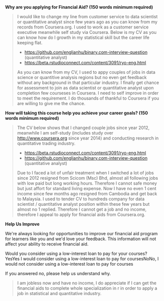 
**Why are you applying for Financial Aid? (150 words minimum required)**

> I would like to change my line from customer service to data scientist or quantitative analyst since few years ago as you can know from my records from Coursera.org. I used to work as a customer service executive meanwhile self study via Coursera. Below is my CV as you can know how do I growth in my statistical skill but the career life keeping flat. 
> 
> - https://github.com/englianhu/binary.com-interview-question (quantitative analyst)
> - https://beta.rstudioconnect.com/content/3091/ryo-eng.html
> 
> As you can know from my CV, I used to appy couples of jobs in data science or quantitive analysis regions but no even get feedback without any background in that particular industry. I finally get chance for assessment to join as data scientist or quantitative analyst upon completion few courseses in Coursera. I need to self improve in order to meet the requirement. I do thousands of thankful to Coursera if you are willing to give me the chance.

**How will taking this course help you achieve your career goals? (150 words minimum required)**

> The CV below shows that I changed couple jobs since year 2012, meanwhile I am self-study (includes study over http://www.coursera.org since year 2014) and conducting research in quantitative trading industry.
> 
> - https://beta.rstudioconnect.com/content/3091/ryo-eng.html
> - https://github.com/englianhu/binary.com-interview-question (quantitative analyst)
> 
> Due to I faced a lot of unfair treatment when I switched a lot of jobs since 2012 resigned from Scicom (Msc) Bhd, almost all following jobs with low paid but long working hours. Therefore I cannot safe money but just affort for standard living expense. Now I have no even 1 cent income since few months ago resigned from Cambodia and get back to Malaysia. I used to tender CV to hundreds company for data scientist / quantitative analyst position within these few years but almost no 1 replied. Therefore I cannot get a job and no income, therefore I appeal to apply for financial aids from Coursera.org.

**Help Us Improve**

We're always looking for opportunities to improve our financial aid program for learners like you and we'd love your feedback. This information will not affect your ability to receive financial aid.

Would you consider using a low-interest loan to pay for your courses?
YesYes I would consider using a low-interest loan to pay for coursesNoNo, I would not consider using a low-interest loan to pay for courses

If you answered no, please help us understand why.

>I am jobless now and have no income, I do appreciate if I can get the financial aids to complete whole specialization in r in order to apply a job in statistical and quantitative industry.